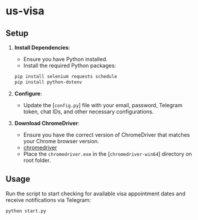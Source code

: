 # us-visa

## Setup

1. **Install Dependencies**:

   - Ensure you have Python installed.
   - Install the required Python packages:

   ```sh
   pip install selenium requests schedule
   pip install python-dotenv
   ```

2. **Configure**:

   - Update the [`config.py`] file with your email, password, Telegram token, chat IDs, and other necessary configurations.

3. **Download ChromeDriver**:
   - Ensure you have the correct version of ChromeDriver that matches your Chrome browser version.
   - [chromedriver](https://googlechromelabs.github.io/chrome-for-testing/#stable)
   - Place the `chromedriver.exe` in the [`chromedriver-win64`] directory on root folder.

## Usage

Run the script to start checking for available visa appointment dates and receive notifications via Telegram:

```sh
python start.py
```

